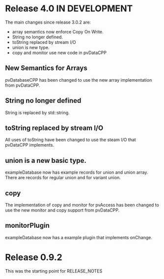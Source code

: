 Release 4.0 IN DEVELOPMENT
===========

The main changes since release 3.0.2 are:

* array semantics now enforce Copy On Write.
* String no longer defined.
* toString replaced by stream I/O 
* union is new type.
* copy and monitor use new code in pvDataCPP

New Semantics for Arrays
--------

pvDatabaseCPP has been changed to use the new array implementation from pvDataCPP.

String no longer defined
---------

String is replaced by std::string.


toString replaced by stream I/O
---------

All uses of toString have been changed to use the steam I/O that pvDataCPP implements.


union is a new basic type.
------------

exampleDatabase now has example records for union and union array.
There are records for regular union and for variant union.


copy 
----


The implementation of copy and monitor for pvAccess has been changed
to use the new monitor and copy support from pvDataCPP.

monitorPlugin
-------------

exampleDatabase now has a example plugin that implements onChange.

Release 0.9.2
==========
This was the starting point for RELEASE_NOTES
